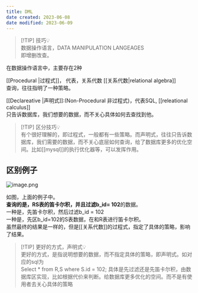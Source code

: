 ```yaml
---
title: DML
date created: 2023-06-08
date modified: 2023-06-09
---
```


> [!TIP] 技巧💡  
> 数据操作语言，DATA MANIPULATION LANGEAGES  
> 即增删改查。

在数据操作语言中，主要存在2种

[[Procedural |过程式]]， 代表，关系代数 [[关系代数|relational algebra]]  
查询，往往指明了一种策略。

[[Declareative |声明式]]:(Non-Procedural 非过程式)，代表SQL, [[releational calculus]]  
只告诉数据库，我们想要的数据，而不关心具体如何去查找到他。

> [!TIP] 区分技巧💡  
> 有个很好理解的，即过程式，一般都有一些策略。而声明式，往往只告诉数据库，我们需要的数据，而不关心底层如何查询，给了数据库更多的优化空间。比如[[mysql]]的执行优化器等，可以发挥作用。
>

## 区别例子

![image.png](http://image.clickear.top/20230609000934.png)

如图，上面的例子中。  
**查询的是，RS表的笛卡尔积，并且过滤b_id= 102**的数据。  
一种是，先笛卡尔积，然后过滤b_id = 102  
一种是，先区b_id=102的S表数据，在和R表进行笛卡尔积。  
虽然最终的结果是一样的，但是[[关系代数]]的过程式，指定了具体的策略，影响了结果。

> [!TIP] 更好的方式，声明式💡  
>  更好的方式，是指说明想要的数据，而不指定具体的策略，即声明式。如对应的sql为  
>  Select * from R,S where S.id = 102; 具体是先过滤还是先笛卡尔积，由数据库区实现，比如根据代价来判断。给数据库更多优化的空间。而不是有使用者去关心具体的策略
